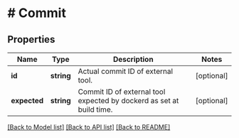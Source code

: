 # # Commit

## Properties

Name | Type | Description | Notes
------------ | ------------- | ------------- | -------------
**id** | **string** | Actual commit ID of external tool. | [optional] 
**expected** | **string** | Commit ID of external tool expected by dockerd as set at build time. | [optional] 

[[Back to Model list]](../../README.md#documentation-for-models) [[Back to API list]](../../README.md#documentation-for-api-endpoints) [[Back to README]](../../README.md)


